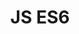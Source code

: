 ---
title: "JS ES6"
description: "Descrizione per la pagina skills => ES6"
logo: "/img/logos/es6.svg"
navigation:
  title: "JS ES6"
  icon: "/img/logos/es6.svg"
experience: 7
language: "javascript"
features:
  - intro: "I have a good command of JavaScript, from core concepts like closures, event handling, and the event loop to modern ES6+ features like async/await, destructuring, and template literals. I write clean, maintainable code using functional programming, higher-order functions, and error handling for robust applications. I love using JavaScript to enrich interfaces and enhance user experience, integrating it seamlessly with CSS, SASS, and APIs to create dynamic, interactive, and scalable applications."
  - name: "Data manipulation"
    description: "JavaScript’s .reduce() and .sort() methods are powerful for transforming and summarizing data from APIs. This example calculates the total salary of individuals over a certain age and sorts the data by salary for better insights. Such techniques are indispensable for building dashboards, reports, or analytics-driven applications."
    code: |
      const apiData = [
        { id: 1, name: "Stefano", age: 30, salary: 3000 },
        { id: 2, name: "Edoardo", age: 25, salary: 2500 },
        { id: 3, name: "Maria", age: 35, salary: 4000 },
        { id: 4, name: "Sophia", age: 40, salary: 4500 },
        { id: 5, name: "Luca", age: 28, salary: 2800 }
      ];

      // Filter people over 30 and calculate total salary
      const totalSalaryOver30 = apiData
        .filter(person => person.age > 30)
        .reduce((sum, person) => sum + person.salary, 0);

      // Sort people by salary in descending order
      const sortedBySalary = apiData.sort((a, b) => b.salary - a.salary);

      console.log(`Total Salary of people over 30: ${totalSalaryOver30}`);
      console.log(sortedBySalary);

  - name: "Destructuring & Spread/Rest Operators"
    description: "Destructuring lets you extract values from objects and arrays effortlessly. The spread operator expands elements, while the rest operator groups multiple values into one. These features simplify data handling and improve readability when working with function parameters or merging objects."
    code: |
      const user = { name: "SteLaLauraurafano", age: 30, country: "Italy" };
      const { name, age } = user;
      console.log(`${name} is ${age} years old.`); // Laura is 30 years old.

      const numbers = [1, 2, 3];
      const allNumbers = [...numbers, 4, 5];
      console.log(allNumbers); // [1, 2, 3, 4, 5]

  - name: "Promises & Async/Await"
    description: "JavaScript uses promises to handle asynchronous tasks without callback hell. Instead of chaining .then(), async/await makes the code more readable, executing like synchronous code. It’s useful for fetching data, handling timeouts, and running async operations sequentially."
    code: |
      function fetchData() {
        return new Promise((resolve) => 
                       setTimeout(() => 
                       resolve("Data loaded!"), 1500));
      }

      async function loadData() {
        console.log("Fetching...");
        const data = await fetchData();
        console.log(data);
      }

      loadData(); // Fetching... (waits 1.5s) Data loaded!

  - name: "CSS Manipulation & SASS Integration"
    description: "JavaScript can dynamically interact with SASS-generated CSS by modifying CSS variables at runtime. This is useful for theme switching, user preferences, and UI customization while keeping styles maintainable. This approach leverages CSS variables and localStorage to persist user settings without modifying stylesheets."
    code: |
      const root = document.documentElement;

      const themes = {
        light: { "--primary-color": "#3498db", "--text-color": "#333" },
        dark: { "--primary-color": "#e74c3c", "--text-color": "#fff" }
      };

      function setTheme(theme) {
        if (!themes[theme]) return;
        Object.entries(themes[theme]).forEach(([key, value]) => {
          root.style.setProperty(key, value);
        });
        localStorage.setItem("theme", theme);
      }

      function loadTheme() {
        const savedTheme = localStorage.getItem("theme") || "light";
        setTheme(savedTheme);
      }

      function toggleTheme() {
        const currentTheme = localStorage.getItem("theme") === "light" ? "dark" : "light";
        setTheme(currentTheme);
      }

      loadTheme();

      document.getElementById("toggle").addEventListener("click", toggleTheme);
  - name: "Error Handling & Try/Catch"
    description: "JavaScript doesn’t stop execution when an error occurs, but without proper handling, it can break functionality. The try/catch block ensures graceful error recovery, preventing the entire app from crashing. You can also use finally for cleanup and throw to generate custom errors. For asynchronous operations, try/catch works well with async/await, ensuring robust network requests and API calls"
    code: |
        async function fetchData() {
          try {
            console.log("Fetching data...");
            const res = await fetch("https://jsonplaceholder.typicode.com/users");
            
            if (!res.ok) {
              throw new Error(`HTTP Error! Status: ${res.status}`);
            }
            
            const data = await res.json();
            console.log("Fetched users:", data.map(user => user.name));
          } catch (error) {
            console.error("❌ Error fetching data:", error.message);
          } finally {
            console.log("✅ Fetch attempt completed.");
          }
        }

        fetchData();

---